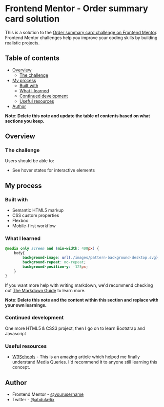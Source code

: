# Frontend Mentor - Order summary card solution

This is a solution to the [Order summary card challenge on Frontend Mentor](https://www.frontendmentor.io/challenges/order-summary-component-QlPmajDUj). Frontend Mentor challenges help you improve your coding skills by building realistic projects. 

## Table of contents

- [Overview](#overview)
  - [The challenge](#the-challenge)
- [My process](#my-process)
  - [Built with](#built-with)
  - [What I learned](#what-i-learned)
  - [Continued development](#continued-development)
  - [Useful resources](#useful-resources)
- [Author](#author)

**Note: Delete this note and update the table of contents based on what sections you keep.**

## Overview

### The challenge

Users should be able to:

- See hover states for interactive elements


## My process

### Built with

- Semantic HTML5 markup
- CSS custom properties
- Flexbox
- Mobile-first workflow

### What I learned

```css
@media only screen and (min-width: 400px) {
    body{
        background-image: url(./images/pattern-background-desktop.svg);
        background-repeat: no-repeat;
        background-position-y: -125px;
    }
}


```

If you want more help with writing markdown, we'd recommend checking out [The Markdown Guide](https://www.markdownguide.org/) to learn more.

**Note: Delete this note and the content within this section and replace with your own learnings.**

### Continued development

One more HTML5 & CSS3 project, then I go on to learn Bootstrap and Javascript

### Useful resources
- [W3Schools](https://www.example.com) - This is an amazing article which helped me finally understand Media Queries. I'd recommend it to anyone still learning this concept.

## Author
- Frontend Mentor - [@yourusername](https://www.frontendmentor.io/profile/yourusername)
- Twitter - [@abdula6ix](https://www.twitter.com/abdula6ix)
